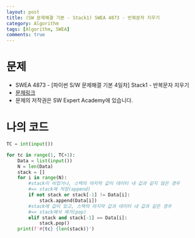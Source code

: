 ```yaml
---
layout: post
title: (SW 문제해결 기본 - Stack1) SWEA 4873 - 반복문자 지우기
category: Algorithm
tags: [Algorithm, SWEA]
comments: true
---
```




# 문제

-  SWEA 4873 - [파이썬 S/W 문제해결 기본 4일차] Stack1 - 반복문자 지우기
-  [문제링크](https://www.swexpertacademy.com/main/learn/course/subjectDetail.do?courseId=AVuPDN86AAXw5UW6&subjectId=AWOVHzyqqe8DFAWg#)
-  문제의 저작권은 SW Expert Academy에 있습니다.



# 나의 코드


```python
TC = int(input())

for tc in range(1, TC+1):
    Data = list(input())
    N = len(Data)
    stack = []
    for i in range(N):
        #stack이 비었거나, 스택의 마지막 값이 데이터 내 값과 같지 않은 경우 
        #=> stack에 저장(append)
        if not stack or stack[-1] != Data[i]:
            stack.append(Data[i])
        #stack에 값이 있고, 스택의 마지막 값과 데이터 내 값과 같은 경우 
        #=> stack에서 제거(pop)
        elif stack and stack[-1] == Data[i]:
            stack.pop()
    print(f'#{tc} {len(stack)}')
```
